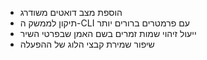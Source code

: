 - הוספת מצב דואטים משודרג
- תיקון לממשק ה-CLI עם פרמטרים ברורים יותר
- ייעול זיהוי שמות זמרים בשם האמן שבפרטי השיר
- שיפור שמירת קבצי הלוג של ההפעלה